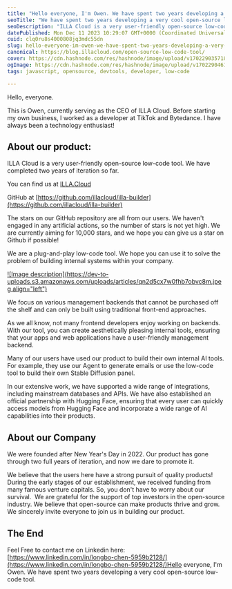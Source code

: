 ```yaml
---
title: "Hello everyone, I'm Owen. We have spent two years developing a very cool open-source low-code tool."
seoTitle: "We have spent two years developing a very cool open-source low-code to"
seoDescription: "ILLA Cloud is a very user-friendly open-source low-code tool. We have completed two years of iteration so far."
datePublished: Mon Dec 11 2023 10:29:07 GMT+0000 (Coordinated Universal Time)
cuid: clq0ru8s4000808jq3mdc55dn
slug: hello-everyone-im-owen-we-have-spent-two-years-developing-a-very-cool-open-source-low-code-tool
canonical: https://blog.illacloud.com/open-source-low-code-tool/
cover: https://cdn.hashnode.com/res/hashnode/image/upload/v1702290357185/53a1f631-a70e-4f30-8924-aadad12e0a34.jpeg
ogImage: https://cdn.hashnode.com/res/hashnode/image/upload/v1702290461989/f86aecc7-ccca-4282-a439-d37873f4d934.jpeg
tags: javascript, opensource, devtools, developer, low-code

---
```


Hello, everyone.

This is Owen, currently serving as the CEO of ILLA Cloud. Before starting my own business, I worked as a developer at TikTok and Bytedance. I have always been a technology enthusiast!

## About our product:

ILLA Cloud is a very user-friendly open-source low-code tool. We have completed two years of iteration so far.

You can find us at [ILLA.Cloud](http://ILLA.Cloud)

GitHub at [https://github.com/illacloud/illa-builder](https://github.com/illacloud/illa-builder)

The stars on our GitHub repository are all from our users. We haven't engaged in any artificial actions, so the number of stars is not yet high. We are currently aiming for 10,000 stars, and we hope you can give us a star on Github if possible!

We are a plug-and-play low-code tool. We hope you can use it to solve the problem of building internal systems within your company.

[![Image description](https://dev-to-uploads.s3.amazonaws.com/uploads/articles/qn2d5cx7w0fhb7obvc8m.jpeg align="left")](https://www.illa.cloud/)

We focus on various management backends that cannot be purchased off the shelf and can only be built using traditional front-end approaches.

As we all know, not many frontend developers enjoy working on backends. With our tool, you can create aesthetically pleasing internal tools, ensuring that your apps and web applications have a user-friendly management backend.

Many of our users have used our product to build their own internal AI tools. For example, they use our Agent to generate emails or use the low-code tool to build their own Stable Diffusion panel.

In our extensive work, we have supported a wide range of integrations, including mainstream databases and APIs. We have also established an official partnership with Hugging Face, ensuring that every user can quickly access models from Hugging Face and incorporate a wide range of AI capabilities into their products.

## About our Company

We were founded after New Year's Day in 2022. Our product has gone through two full years of iteration, and now we dare to promote it.

We believe that the users here have a strong pursuit of quality products! During the early stages of our establishment, we received funding from many famous venture capitals. So, you don't have to worry about our survival.  We are grateful for the support of top investors in the open-source industry. We believe that open-source can make products thrive and grow. We sincerely invite everyone to join us in building our product.

## The End

Feel Free to contact me on Linkedin here:[https://www.linkedin.com/in/longbo-chen-5959b2128/](https://www.linkedin.com/in/longbo-chen-5959b2128/)Hello everyone, I'm Owen. We have spent two years developing a very cool open-source low-code tool.